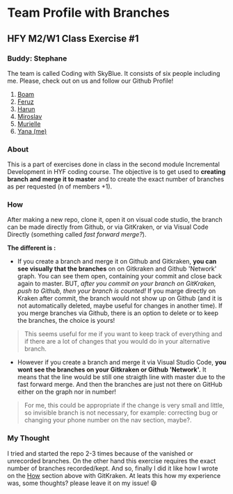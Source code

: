 # Team Profile with Branches
## HFY M2/W1 Class Exercise #1
### Buddy: Stephane

The team is called Coding with SkyBlue. It consists of six people including me. Please, check out on us and follow our Github Profile!
1. [Boam](./boam.md)
2. [Feruz](./feruz.md)
3. [Harun](./harun.md)
4. [Miroslav](./miroslav.md)
5. [Murielle](./murielle.md)
6. [Yana (me)](./yana.md)

### About
This is a part of exercises done in class in the second module Incremental Development in HYF coding course. The objective is to get used to **creating branch and merge it to master** and to create the exact number of branches as per requested (n of members +1).

### How
After making a new repo, clone it, open it on visual code studio, the branch can be made directly from Github, or via GitKraken, or via Visual Code Directly (something called _fast forward merge?_).  
  
**The different is :**
* If you create a branch and merge it on Github and Gitkraken, **you can see visually that the branches** on on Gitkraken and Github 'Network' graph. You can see them open, containing your commit and close back again to master. BUT, _after you commit on your branch on GitKraken, push to Github, then your branch is counted!_ If you marge directly on Kraken after commit, the branch would not show up on Github (and it is not automatically deleted, maybe useful for changes in another time). If you merge branches via Github, there is an option to delete or to keep the branches, the choice is yours!
> This seems useful for me if you want to keep track of everything and if there are a lot of changes that you would do in your alternative branch.   
* However if you create a branch and merge it via Visual Studio Code, **you wont see the branches on your Gitkraken or Github 'Network'.** It means that the line would be still one straigth line with master due to the fast forward merge. And then the branches are just not there on GitHub either on the graph nor in number! 
> For me, this could be appropriate if the change is very small and little, so invisible branch is not necessary, for example: correcting bug or changing your phone number on the nav section, maybe?.  

### My Thought
I tried and started the repo 2-3 times because of the vanished or unrecorded branches.  On the other hand this exercise requires the exact number of branches recorded/kept. And so, finally I did it like how I wrote on the [How](#how) section above with GitKraken. At leats this how my experience was, some thoughts? please leave it on my issue! :smile: 
